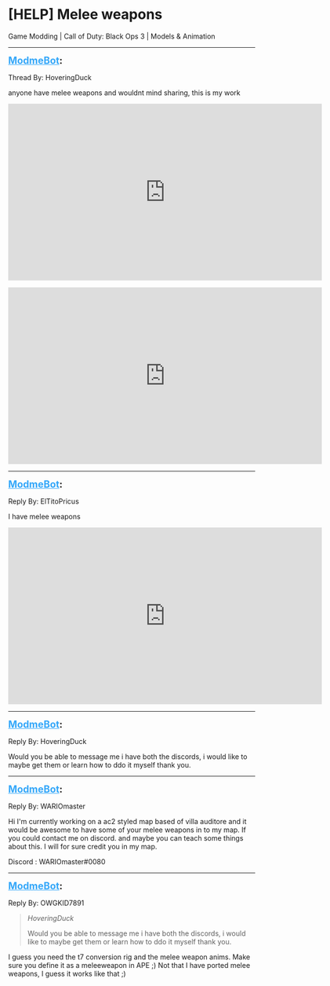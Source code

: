# [HELP] Melee weapons
Game Modding | Call of Duty: Black Ops 3 | Models & Animation

---
<strong style="font-size: 1.4em;"><span style="text-decoration: underline;text-decoration-color: #34a7f9;"><span style="color:#34a7f9;">ModmeBot</span></span>:</strong>

<p>Thread By: HoveringDuck<br /><p style="text-align:left;">anyone have melee weapons and wouldnt mind sharing, this is my work</p><p style="text-align:left;"></p><p style="text-align:left;"><iframe type="text/html" width="640" height="360" src="https://www.youtube.com/embed/ST3ZgkO" frameborder="0"></iframe> </p><p style="text-align:left;"></p><p style="text-align:left;"><iframe type="text/html" width="640" height="360" src="https://www.youtube.com/embed/838677984487813120" frameborder="0"></iframe></p><p style="text-align:left;"></p></p>

---
<strong style="font-size: 1.4em;"><span style="text-decoration: underline;text-decoration-color: #34a7f9;"><span style="color:#34a7f9;">ModmeBot</span></span>:</strong>

<p>Reply By: ElTitoPricus<br /><p style="text-align:left;">I have melee weapons</p><p style="text-align:left;"></p><p style="text-align:left;"><iframe type="text/html" width="640" height="360" src="https://www.youtube.com/embed/GY1HCbk2Lww" frameborder="0"></iframe></p></p>

---
<strong style="font-size: 1.4em;"><span style="text-decoration: underline;text-decoration-color: #34a7f9;"><span style="color:#34a7f9;">ModmeBot</span></span>:</strong>

<p>Reply By: HoveringDuck<br /><p style="text-align:left;">Would you be able to message me i have both the discords, i would like to maybe get them or learn how to ddo it myself thank you.</p></p>

---
<strong style="font-size: 1.4em;"><span style="text-decoration: underline;text-decoration-color: #34a7f9;"><span style="color:#34a7f9;">ModmeBot</span></span>:</strong>

<p>Reply By: WARIOmaster<br /><p style="text-align:left;"></p><p style="text-align:left;">Hi I&#39;m currently working on a ac2 styled map based of villa auditore and it would be awesome to have some of your melee weapons in to my map. If you could contact me on discord. and maybe you can teach some things about this. I will for sure credit you in my map.</p><p style="text-align:left;"></p><p style="text-align:left;">Discord : WARIOmaster#0080</p></p>

---
<strong style="font-size: 1.4em;"><span style="text-decoration: underline;text-decoration-color: #34a7f9;"><span style="color:#34a7f9;">ModmeBot</span></span>:</strong>

<p>Reply By: OWGKID7891<br /><blockquote><em>HoveringDuck</em><p style="text-align:left;">Would you be able to message me i have both the discords, i would like to maybe get them or learn how to ddo it myself thank you.</p></blockquote><p style="text-align:left;"></p><p style="text-align:left;"></p><p style="text-align:left;">I guess you need the t7 conversion rig and the melee weapon anims. Make sure you define it as a meleeweapon in APE ;) Not that I have ported melee weapons, I guess it works like that ;)</p></p>
